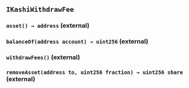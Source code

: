 ## `IKashiWithdrawFee`






### `asset() → address` (external)





### `balanceOf(address account) → uint256` (external)





### `withdrawFees()` (external)





### `removeAsset(address to, uint256 fraction) → uint256 share` (external)








